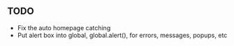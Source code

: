 ## TODO

- Fix the auto homepage catching
- Put alert box into global, global.alert(), for errors, messages, popups, etc
